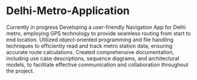 # Delhi-Metro-Application
Currently in progress
Developing a user-friendly Navigation App for Delhi metro, employing GPS technology to provide seamless routing from start to end location.
Utilized object-oriented programming and file handling techniques to efficiently read and track metro station data, ensuring accurate route calculations.
Created comprehensive documentation, including use case descriptions, sequence diagrams, and architectural models, to facilitate effective communication and collaboration throughout the project.

